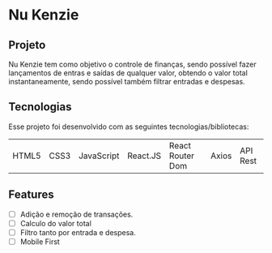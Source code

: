 # Nu Kenzie

## Projeto

Nu Kenzie tem como objetivo o controle de finanças, sendo possível fazer lançamentos de entras e saídas de qualquer valor, obtendo o valor total instantaneamente, sendo possível também filtrar entradas e despesas.

## Tecnologias

Esse projeto foi desenvolvido com as seguintes tecnologias/bibliotecas:

<table border="0">
 <tr>
<td> HTML5</td>
<td> CSS3</td>
<td> JavaScript</td>
<td> React.JS</td>
<td> React Router Dom</td>
<td> Axios</td>
<td> API Rest</td>
 </tr>
</table>

## Features

- [ ] Adição e remoção de transações.
- [ ] Calculo do valor total
- [ ] Filtro tanto por entrada e despesa.
- [ ] Mobile First
